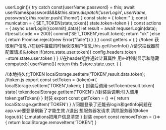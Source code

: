 userLogin(){
    try catch
    const{userName,password} = this;
    await userName&password&&&&this.$store.dispatch('userLogin',{userName,password});
    this.$router.push('/home')
}
const state = {
    token:''
};
const munication = {
    SET_TOKEN(state,token){
        state.token=token
    }
}
const actions = {
    async userLogin({commit},data){
        let result = await requserLogin(data);
        if(result.code == 200){
            commit('SET_TOKEN',result.token);
            return "ok"
        }else {
            return Promise.reject(new Error("faile"))
        }
    }
}
const getters = {
}
//token 获取用户信息
//在组件挂载的时候获取用户信息,this.getUserInfo()
//请求拦截器前配置请求头token
if(store.state.user.token){
    config.headers.token =store.state.user.token }
}
//在header组件通过计算属性 用v-if控制显示和隐藏
computed:{
    userName(){
        return this.$store.state.user.
    }
}
<p v-if="!userName"></p>
<p v-else></p>
//本地持久化TOKEN
localStorage.setItem('TOKEN',result.data.token);
//token.js
export const setToken = (token)=>{
    localStorage.setItem('TOKEN',token);
}
封装后调用:setToken(result.token)
state{
    token:localStorage.getItem('TOKEN')
    //封装后调用:引入调用
    token:getToken()
}
封装
export const getToken = () =>{
    return localStorage.getItem('TOKEN')
}
//问题登录了还能去login和getInfo问题在app.vue要登录刷新了才能生效
//退出 想服务器发请求 清除服务器的token
logout(){
    让mutations把用户信息清空
}
封装
export const removeToken = ()=> {
    return localStorage.removeItem('TOKEN')
}